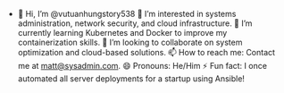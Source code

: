 - 👋 Hi, I’m @vutuanhungstory538
👀 I’m interested in systems administration, network security, and cloud infrastructure.
🌱 I’m currently learning Kubernetes and Docker to improve my containerization skills.
💞️ I’m looking to collaborate on system optimization and cloud-based solutions.
📫 How to reach me: Contact me at matt@sysadmin.com.
😄 Pronouns: He/Him
⚡ Fun fact: I once automated all server deployments for a startup using Ansible!
<!---
vutuanhungstory538/vutuanhungstory538 is a ✨ special ✨ repository because its `README.md` (this file) appears on your GitHub profile.
You can click the Preview link to take a look at your changes.
--->

